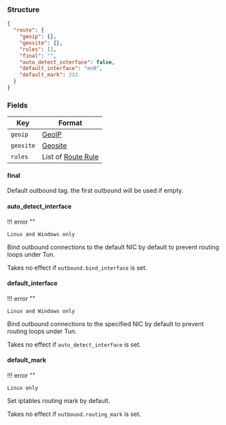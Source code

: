 ### Structure

```json
{
  "route": {
    "geoip": {},
    "geosite": {},
    "rules": [],
    "final": "",
    "auto_detect_interface": false,
    "default_interface": "en0",
    "default_mark": 233
  }
}
```

### Fields

| Key       | Format                       |
|-----------|------------------------------|
| `geoip`   | [GeoIP](./geoip)             |
| `geosite` | [Geosite](./geosite)         |
| `rules`   | List of [Route Rule](./rule) |

#### final

Default outbound tag. the first outbound will be used if empty.

#### auto_detect_interface

!!! error ""

    Linux and Windows only

Bind outbound connections to the default NIC by default to prevent routing loops under Tun.

Takes no effect if `outbound.bind_interface` is set.

#### default_interface

!!! error ""

    Linux and Windows only

Bind outbound connections to the specified NIC by default to prevent routing loops under Tun.

Takes no effect if `auto_detect_interface` is set.

#### default_mark

!!! error ""

    Linux only

Set iptables routing mark by default.

Takes no effect if `outbound.routing_mark` is set.